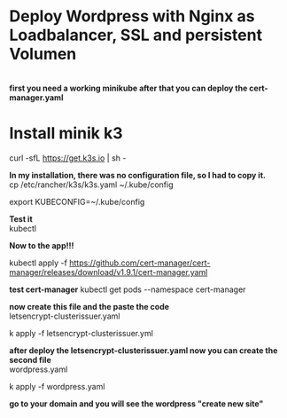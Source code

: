 <h1><strong>Deploy Wordpress with Nginx as Loadbalancer, SSL and persistent Volumen</strong></h1><br>
<strong>first you need a working minikube after that you can deploy the cert-manager.yaml</strong><br>

<h1>Install minik k3</h1>

curl -sfL https://get.k3s.io | sh -

<strong>In my installation, there was no configuration file, so I had to copy it.</strong><br>
cp /etc/rancher/k3s/k3s.yaml ~/.kube/config

export KUBECONFIG=~/.kube/config

<strong>Test it</strong><br>
kubectl

<strong>Now to the app!!!</strong>

kubectl apply -f https://github.com/cert-manager/cert-manager/releases/download/v1.9.1/cert-manager.yaml

<strong>test cert-manager</strong>
kubectl get pods --namespace cert-manager

<strong>now create this file and the paste the code</strong><br>
letsencrypt-clusterissuer.yaml

k apply -f letsencrypt-clusterissuer.yml

<strong>after deploy the letsencrypt-clusterissuer.yaml now you can create the second file</strong><br>
wordpress.yaml

k apply -f wordpress.yaml

<strong>go to your domain and you will see the wordpress "create new site"</strong>
